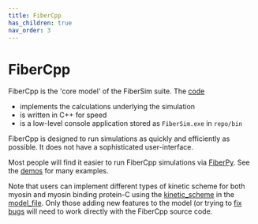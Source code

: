 ```yaml
---
title: FiberCpp
has_children: true
nav_order: 3
---
```


# FiberCpp

FiberCpp is the 'core model' of the FiberSim suite. The [code](code/code.html)
+ implements the calculations underlying the simulation
+ is written in C++ for speed
+ is a low-level console application stored as `FiberSim.exe` in `repo/bin`

FiberCpp is designed to run simulations as quickly and efficiently as possible. It does not have a sophisticated user-interface.

Most people will find it easier to run FiberCpp simulations via [FiberPy](../FiberPy/FiberPy.html). See the [demos](../demos/demos.html) for many examples.

Note that users can implement different types of kinetic scheme for both myosin and myosin binding protein-C using the [kinetic_scheme](../structures/model/kinetic_scheme/kinetic_scheme.html) in the [model_file](../structures/model/model.html). Only those adding new features to the model (or trying to [fix bugs](http://github.com/campbell-muscle-lab/FiberSim/issues) will need to work directly with the FiberCpp source code. 